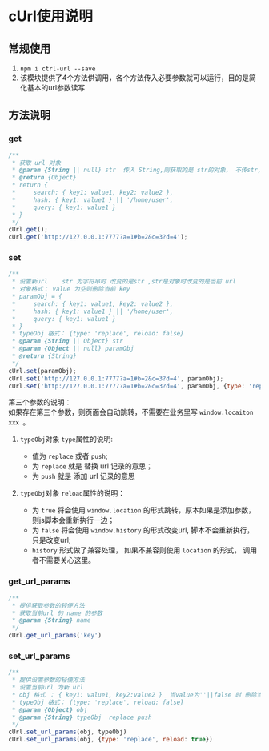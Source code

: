 # cUrl使用说明

## 常规使用
1. `npm i ctrl-url --save`
2. 该模块提供了4个方法供调用，各个方法传入必要参数就可以运行，目的是简化基本的url参数读写

## 方法说明

### get
```javascript
/**
 * 获取 url 对象
 * @param {String || null} str  传入 String,则获取的是 str的对象， 不传str, 获取的是当前url的对象
 * @return {Object} 
 * return {
 *     search: { key1: value1, key2: value2 },
 *     hash: { key1: value1 } || '/home/user',
 *     query: { key1: value1 }
 * }
 */
cUrl.get();
cUrl.get('http://127.0.0.1:7777?a=1#b=2&c=3?d=4');
```

### set
```javascript
/**
 * 设置新url    str 为字符串时 改变的是str ,str是对象时改变的是当前 url
 * 对象格式： value 为空则删除当前 key 
 * paramObj = {
 *     search: { key1: value1, key2: value2 },
 *     hash: { key1: value1 } || '/home/user',
 *     query: { key1: value1 }
 * }
 * typeObj 格式： {type: 'replace', reload: false}
 * @param {String || Object} str 
 * @param {Object || null} paramObj 
 * @return {String}
 */
cUrl.set(paramObj);
cUrl.set('http://127.0.0.1:7777?a=1#b=2&c=3?d=4', paramObj);
cUrl.set('http://127.0.0.1:7777?a=1#b=2&c=3?d=4', paramObj, {type: 'replace'});
```
第三个参数的说明：  
如果存在第三个参数，则页面会自动跳转，不需要在业务里写 `window.locaiton xxx `。
1. `typeObj`对象 `type`属性的说明:
	- 值为 `replace` 或者 `push`;
	- 为 `replace` 就是 替换 url 记录的意思；
	- 为 `push` 就是 添加 url 记录的意思  

2. `typeObj`对象 `reload`属性的说明：
   -  为 `true` 将会使用 `window.location` 的形式跳转，原本如果是添加参数，则js脚本会重新执行一边；  
   -  为 `false` 将会使用 `window.history` 的形式改变url, 脚本不会重新执行，只是改变url;
   - `history` 形式做了兼容处理， 如果不兼容则使用 `location` 的形式， 调用者不需要关心这里。

### get_url_params
```javascript
/**
 * 提供获取参数的轻便方法
 * 获取当前url 的 name 的参数
 * @param {String} name 
 */
cUrl.get_url_params('key')
```

### set_url_params
```javascript
/**
 * 提供设置参数的轻便方法
 * 设置当前url 为新 url
 * obj 格式 ： { key1: value1, key2:value2 }  当value为''||false 时 删除当前key 
 * typeObj 格式： {type: 'replace', reload: false}
 * @param {Object} obj
 * @param {String} typeObj  replace push 
 */
cUrl.set_url_params(obj, typeObj)
cUrl.set_url_params(obj, {type: 'replace', reload: true})
```

